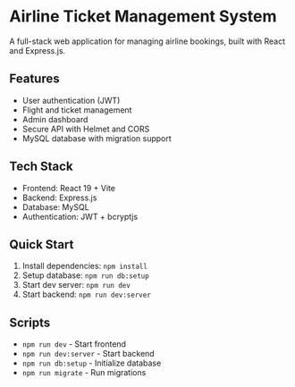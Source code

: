 # Airline Ticket Management System

A full-stack web application for managing airline bookings, built with React and Express.js.

## Features

- User authentication (JWT)
- Flight and ticket management
- Admin dashboard
- Secure API with Helmet and CORS
- MySQL database with migration support

## Tech Stack

- Frontend: React 19 + Vite
- Backend: Express.js
- Database: MySQL
- Authentication: JWT + bcryptjs

## Quick Start

1. Install dependencies: `npm install`
2. Setup database: `npm run db:setup`
3. Start dev server: `npm run dev`
4. Start backend: `npm run dev:server`

## Scripts

- `npm run dev` - Start frontend
- `npm run dev:server` - Start backend
- `npm run db:setup` - Initialize database
- `npm run migrate` - Run migrations

